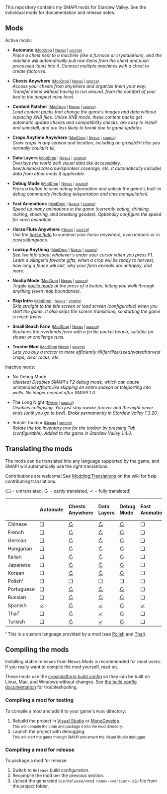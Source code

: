 ﻿This repository contains my SMAPI mods for Stardew Valley. See the individual mods for
documentation and release notes.

## Mods
Active mods:
* **Automate** <small>([ModDrop](https://www.moddrop.com/stardew-valley/mods/509760) | [Nexus](https://www.nexusmods.com/stardewvalley/mods/1063) | [source](Automate))</small>  
  _Place a chest next to a machine (like a furnace or crystalarium), and the machine will
  automatically pull raw items from the chest and push processed items into it. Connect multiple
  machines with a chest to create factories._

* **Chests Anywhere** <small>([ModDrop](https://www.moddrop.com/stardew-valley/mods/606600) | [Nexus](https://www.nexusmods.com/stardewvalley/mods/518) | [source](ChestsAnywhere))</small>  
  _Access your chests from anywhere and organize them your way. Transfer items without having to
  run around, from the comfort of your bed to the deepest mine level._

* **Content Patcher** <small>([ModDrop](https://www.moddrop.com/stardew-valley/mods/470174) | [Nexus](https://www.nexusmods.com/stardewvalley/mods/1915) | [source](ContentPatcher))</small>  
  _Load content packs that change the game's images and data without replacing XNB files. Unlike
  XNB mods, these content packs get automatic update checks and compatibility checks, are easy to
  install and uninstall, and are less likely to break due to game updates._

* **Crops Anytime Anywhere** <small>([ModDrop](https://www.moddrop.com/stardew-valley/mods/606647) | [Nexus](https://www.nexusmods.com/stardewvalley/mods/3000) | [source](CropsAnytimeAnywhere))</small>  
  _Grow crops in any season and location, including on grass/dirt tiles you normally couldn't till._

* **Data Layers** <small>([ModDrop](https://www.moddrop.com/stardew-valley/mods/606646) | [Nexus](https://www.nexusmods.com/stardewvalley/mods/1691) | [source](DataLayers))</small>  
  _Overlays the world with visual data like accessibility, bee/Junimo/scarecrow/sprinkler coverage,
  etc. It automatically includes data from other mods if applicable._

* **Debug Mode** <small>([ModDrop](https://www.moddrop.com/stardew-valley/mods/606608) | [Nexus](https://www.nexusmods.com/stardewvalley/mods/679) | [source](DebugMode))</small>  
  _Press a button to view debug information and unlock the game's built-in debug commands
  (including teleportation and time manipulation)._

* **Fast Animations** <small>([ModDrop](https://www.moddrop.com/stardew-valley/mods/606631) | [Nexus](https://www.nexusmods.com/stardewvalley/mods/1089) | [source](FastAnimations))</small>  
  _Speed up many animations in the game (currently eating, drinking, milking, shearing, and
  breaking geodes). Optionally configure the speed for each animation._

* **Horse Flute Anywhere** <small>([Nexus](https://www.nexusmods.com/stardewvalley/mods/7500) | [source](HorseFluteAnywhere))</small>  
  _Use the [horse flute](https://stardewvalleywiki.com/Horse_Flute) to summon your horse anywhere,
  even indoors or in caves/dungeons._

* **Lookup Anything** <small>([ModDrop](https://www.moddrop.com/stardew-valley/mods/606605) | [Nexus](https://www.nexusmods.com/stardewvalley/mods/541) | [source](LookupAnything))</small>  
  _See live info about whatever's under your cursor when you press F1. Learn a villager's favorite
  gifts, when a crop will be ready to harvest, how long a fence will last, why your farm animals
  are unhappy, and more._

* **Noclip Mode** <small>([ModDrop](https://www.moddrop.com/stardew-valley/mods/691002) | [Nexus](https://www.nexusmods.com/stardewvalley/mods/3900) | [source](NoclipMode))</small>  
  _Toggle [noclip mode](https://en.wikipedia.org/wiki/Noclip_mode) at the press of a button,
  letting you walk through anything (even map boundaries)._

* **Skip Intro** <small>([ModDrop](https://www.moddrop.com/stardew-valley/mods/606601) | [Nexus](https://www.nexusmods.com/stardewvalley/mods/533) | [source](SkipIntro))</small>  
  _Skip straight to the title screen or load screen (configurable) when you start the game. It also
  skips the screen transitions, so starting the game is much faster._

* **Small Beach Farm** <small>([ModDrop](https://www.moddrop.com/stardew-valley/mods/606555) | [Nexus](https://www.nexusmods.com/stardewvalley/mods/3750) | [source](SmallBeachFarm))</small>  
  _Replaces the riverlands farm with a fertile pocket beach, suitable for slower or challenge runs._

* **Tractor Mod** <small>([ModDrop](https://www.moddrop.com/stardew-valley/mods/606639) [Nexus](https://www.nexusmods.com/stardewvalley/mods/1401) | [source](TractorMod))</small>  
  _Lets you buy a tractor to more efficiently till/fertilize/seed/water/harvest crops, clear rocks, etc._

Inactive mods:
* No Debug Mode  
  _(deleted) Disables SMAPI's F2 debug mode, which can cause unintended effects like skipping an
  entire season or teleporting into walls. No longer needed after SMAPI 1.0._

* The Long Night <small>(~~[Nexus](https://www.nexusmods.com/stardewvalley/mods/1369)~~ | [source](LongNight))</small>  
  _Disables collapsing. You just stay awake forever and the night never ends (until you go to bed).
  Broke permanently in Stardew Valley 1.3.20._

* Rotate Toolbar <small>(~~[Nexus](https://www.nexusmods.com/stardewvalley/mods/1100)~~ | [source](RotateToolbar))</small>  
  _Rotate the top inventory row for the toolbar by pressing Tab (configurable). Added to the game
  in Stardew Valley 1.4.0._

## Translating the mods
The mods can be translated into any language supported by the game, and SMAPI will automatically
use the right translations.

Contributions are welcome! See [Modding:Translations](https://stardewvalleywiki.com/Modding:Translations)
on the wiki for help contributing translations.

(❑ = untranslated, ↻ = partly translated, ✓ = fully translated)

&nbsp;     | Automate                   | Chests Anywhere                  | Data Layers                  | Debug Mode                  | Fast Animations                  | Horse Flute Anywhere                 | Lookup Anything                  | Noclip Mode                  | Skip Intro                  | Small Beach Farm                 | Tractor Mod
---------- | :------------------------- | :------------------------------- | :--------------------------- | :-------------------------- | :------------------------------- | :----------------------------------- | :------------------------------- | :--------------------------- | :-------------------------- | :------------------------------- | :---------------------------
Chinese    | ❑                          | [↻](ChestsAnywhere/i18n/zh.json) | [↻](DataLayers/i18n/zh.json) | [↻](DebugMode/i18n/zh.json) | ❑                                | ❑                                    | [↻](LookupAnything/i18n/zh.json) | [✓](NoclipMode/i18n/zh.json) | ❑                           | ❑                                | [↻](TractorMod/i18n/zh.json)
French     | ❑                          | [↻](ChestsAnywhere/i18n/fr.json) | [↻](DataLayers/i18n/fr.json) | [↻](DebugMode/i18n/fr.json) | ❑                                | ❑                                    | [↻](LookupAnything/i18n/fr.json) | [✓](NoclipMode/i18n/fr.json) | ❑                           | ❑                                | [↻](TractorMod/i18n/fr.json)
German     | ❑                          | [↻](ChestsAnywhere/i18n/de.json) | [↻](DataLayers/i18n/de.json) | [↻](DebugMode/i18n/de.json) | ❑                                | ❑                                    | [✓](LookupAnything/i18n/de.json) | [✓](NoclipMode/i18n/de.json) | ❑                           | ❑                                | [↻](TractorMod/i18n/de.json)
Hungarian  | ❑                          | [↻](ChestsAnywhere/i18n/hu.json) | [↻](DataLayers/i18n/hu.json) | [↻](DebugMode/i18n/hu.json) | ❑                                | ❑                                    | [↻](LookupAnything/i18n/hu.json) | [✓](NoclipMode/i18n/hu.json) | ❑                           | ❑                                | [↻](TractorMod/i18n/hu.json)
Italian    | ❑                          | [↻](ChestsAnywhere/i18n/it.json) | [↻](DataLayers/i18n/it.json) | [↻](DebugMode/i18n/it.json) | ❑                                | ❑                                    | [↻](LookupAnything/i18n/it.json) | [✓](NoclipMode/i18n/it.json) | ❑                           | ❑                                | [↻](TractorMod/i18n/it.json)
Japanese   | ❑                          | [↻](ChestsAnywhere/i18n/ja.json) | [↻](DataLayers/i18n/ja.json) | [↻](DebugMode/i18n/ja.json) | ❑                                | ❑                                    | [↻](LookupAnything/i18n/ja.json) | [✓](NoclipMode/i18n/ja.json) | ❑                           | ❑                                | [↻](TractorMod/i18n/ja.json)
Korean     | ❑                          | [↻](ChestsAnywhere/i18n/ko.json) | [↻](DataLayers/i18n/ko.json) | [↻](DebugMode/i18n/ko.json) | ❑                                | ❑                                    | [↻](LookupAnything/i18n/ko.json) | [✓](NoclipMode/i18n/ko.json) | ❑                           | ❑                                | [✓](TractorMod/i18n/ko.json)
Polish¹    | ❑                          | ❑                                | ❑                            | ❑                           | ❑                                | ❑                                    | [↻](LookupAnything/i18n/pl.json) | ❑                            | ❑                           | ❑                                | ❑
Portuguese | ❑                          | [↻](ChestsAnywhere/i18n/pt.json) | [↻](DataLayers/i18n/pt.json) | [↻](DebugMode/i18n/pt.json) | ❑                                | ❑                                    | [↻](LookupAnything/i18n/pt.json) | [✓](NoclipMode/i18n/pt.json) | ❑                           | ❑                                | [↻](TractorMod/i18n/pt.json)
Russian    | ❑                          | [↻](ChestsAnywhere/i18n/ru.json) | [↻](DataLayers/i18n/ru.json) | [↻](DebugMode/i18n/ru.json) | ❑                                | ❑                                    | [↻](LookupAnything/i18n/ru.json) | [✓](NoclipMode/i18n/ru.json) | ❑                           | ❑                                | [↻](TractorMod/i18n/ru.json)
Spanish    | [✓](Automate/i18n/es.json) | [↻](ChestsAnywhere/i18n/es.json) | [✓](DataLayers/i18n/es.json) | [↻](DebugMode/i18n/es.json) | [✓](FastAnimations/i18n/es.json) | [✓](HorseFluteAnywhere/i18n/es.json) | [✓](LookupAnything/i18n/es.json) | [✓](NoclipMode/i18n/es.json) | [✓](SkipIntro/i18n/es.json) | [✓](SmallBeachFarm/i18n/es.json) | [✓](TractorMod/i18n/es.json)
Thai¹      | ❑                          | [↻](ChestsAnywhere/i18n/th.json) | [✓](DataLayers/i18n/th.json) | [↻](DebugMode/i18n/th.json) | ❑                                | ❑                                    | [↻](LookupAnything/i18n/th.json) | [✓](NoclipMode/i18n/th.json) | ❑                           | ❑                                | [↻](TractorMod/i18n/th.json)
Turkish    | ❑                          | [↻](ChestsAnywhere/i18n/tr.json) | [✓](DataLayers/i18n/tr.json) | [↻](DebugMode/i18n/tr.json) | ❑                                | ❑                                    | [↻](LookupAnything/i18n/tr.json) | [✓](NoclipMode/i18n/tr.json) | ❑                           | ❑                                | [↻](TractorMod/i18n/tr.json)

¹ This is a custom language provided by a mod (see [Polish](https://www.nexusmods.com/stardewvalley/mods/3616) and [Thai](https://www.nexusmods.com/stardewvalley/mods/7052)).

## Compiling the mods
Installing stable releases from Nexus Mods is recommended for most users. If you really want to
compile the mod yourself, read on.

These mods use the [crossplatform build config](https://www.nuget.org/packages/Pathoschild.Stardew.ModBuildConfig)
so they can be built on Linux, Mac, and Windows without changes. See [the build config documentation](https://www.nuget.org/packages/Pathoschild.Stardew.ModBuildConfig)
for troubleshooting.

### Compiling a mod for testing
To compile a mod and add it to your game's `Mods` directory:

1. Rebuild the project in [Visual Studio](https://www.visualstudio.com/vs/community/) or [MonoDevelop](https://www.monodevelop.com/).  
   <small>This will compile the code and package it into the mod directory.</small>
2. Launch the project with debugging.  
   <small>This will start the game through SMAPI and attach the Visual Studio debugger.</small>

### Compiling a mod for release
To package a mod for release:

1. Switch to `Release` build configuration.
2. Recompile the mod per the previous section.
3. Upload the generated `bin/Release/<mod name>-<version>.zip` file from the project folder.
